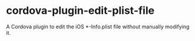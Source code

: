 # cordova-plugin-edit-plist-file
A Cordova plugin to edit the iOS *-Info.plist file without manually modifying it.
